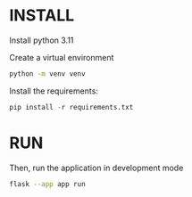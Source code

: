 # INSTALL
Install python 3.11

Create a virtual environment

```sh
python -m venv venv
```

Install the requirements:

```python
pip install -r requirements.txt
```

# RUN

Then, run the application in development mode
```sh
flask --app app run
```
